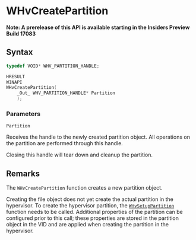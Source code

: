 # WHvCreatePartition
**Note: A prerelease of this API is available starting in the Insiders Preview Build 17083**

## Syntax

```C
typedef VOID* WHV_PARTITION_HANDLE;

HRESULT
WINAPI
WHvCreatePartition(
    _Out_ WHV_PARTITION_HANDLE* Partition
    );
```

### Parameters

`Partition`

Receives the handle to the newly created partition object. All operations on the partition are performed through this handle.

Closing this handle will tear down and cleanup the partition.
  

## Remarks

The `WHvCreatePartition` function creates a new partition object.

Creating the file object does not yet create the actual partition in the hypervisor. To create the hypervisor partition, the [`WHvSetupPartition`](WhvSetupPartition.md) function needs to be called. Additional properties of the partition can be configured prior to this call; these properties are stored in the partition object in the VID and are applied when creating the partition in the hypervisor.
